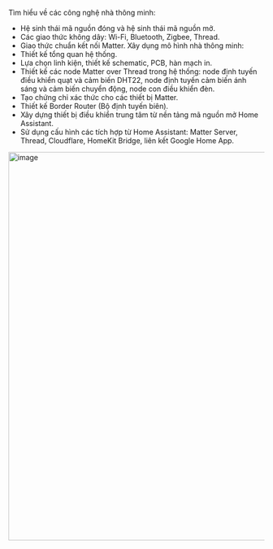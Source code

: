 Tìm hiểu về các công nghệ nhà thông minh:
   -	Hệ sinh thái mã nguồn đóng và hệ sinh thái mã nguồn mở.
   -	Các giao thức không dây: Wi-Fi, Bluetooth, Zigbee, Thread.
-	Giao thức chuẩn kết nối Matter.
Xây dụng mô hình nhà thông minh:
   -	Thiết kế tổng quan hệ thống.
   -	Lựa chọn linh kiện, thiết kế schematic, PCB, hàn mạch in.
   -	Thiết kế các node Matter over Thread trong hệ thống: node định tuyến điều khiển quạt và cảm biến DHT22, node định tuyến cảm biến ánh sáng và cảm biến chuyển động, node con điều khiển đèn.
   -	Tạo chứng chỉ xác thức cho các thiết bị Matter.
   -	Thiết kế Border Router (Bộ định tuyến biên).
   -	Xây dựng thiết bị điều khiển trung tâm từ nền tảng mã nguồn mở Home Assistant.
   -	Sử dụng cấu hình các tích hợp từ Home Assistant: Matter Server, Thread, Cloudflare, HomeKit Bridge, liên kết Google Home App.


<img width="1485" height="764" alt="image" src="https://github.com/user-attachments/assets/6897c8b3-9ca4-41fc-a112-19d6749ec133" />

